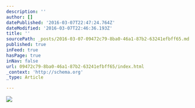 ```yaml
---
description: ''
author: []
datePublished: '2016-03-07T22:47:24.764Z'
dateModified: '2016-03-07T22:46:36.193Z'
title: ''
sourcePath: _posts/2016-03-07-09472c79-8ba0-46a1-87b2-63241efbff65.md
published: true
inFeed: true
hasPage: true
inNav: false
url: 09472c79-8ba0-46a1-87b2-63241efbff65/index.html
_context: 'http://schema.org'
_type: Article

---
```

![](https://the-grid-user-content.s3-us-west-2.amazonaws.com/57b102ef-34bc-4b87-9229-02ee727ae4fb.png)